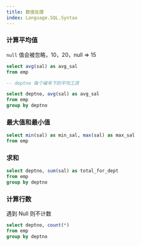 ```yaml
---
title: 数值处理
index: Language.SQL.Syntax
---
```


### 计算平均值

`null` 值会被忽略，10，20，null => 15

```sql
select avg(sal) as avg_sal
from emp

-- deptno 每个编号下的平均工资

select deptno, avg(sal) as avg_sal
from emp
group by deptno
```

### 最大值和最小值

```sql
select min(sal) as min_sal, max(sal) as max_sal
from emp
```

### 求和

```sql
select deptno, sum(sal) as total_for_dept
from emp
group by deptno
```

### 计算行数

遇到 Null 则不计数

```sql
select deptno, count(*)
from emp
group by deptno
```